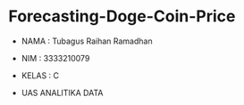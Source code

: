 # Forecasting-Doge-Coin-Price
- NAMA  : Tubagus Raihan Ramadhan
- NIM   : 3333210079
- KELAS : C

- UAS ANALITIKA DATA
